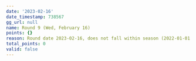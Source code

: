 ```yaml
---
date: '2023-02-16'
date_timestamp: 738567
gg_url: null
name: Round 9 (Wed, February 16)
points: {}
reason: Round date 2023-02-16, does not fall within season (2022-01-01 to 2022-12-30)
total_points: 0
valid: false
---
```


